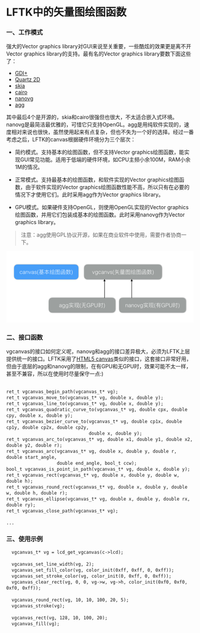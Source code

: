 # LFTK中的矢量图绘图函数

### 一、工作模式

强大的Vector graphics library对GUI来说至关重要，一些酷炫的效果更是离不开Vector graphics library的支持。最有名的Vector graphics library要数下面这些了：

* [GDI+](https://msdn.microsoft.com/en-us/library/ms533798(v=VS.85).aspx)
* [Quartz 2D](https://developer.apple.com/library/content/documentation/GraphicsImaging/Conceptual/drawingwithquartz2d/dq_overview/dq_overview.html)
* [skia](https://skia.org/)
* [cairo](https://www.cairographics.org/)
* [nanovg](https://github.com/memononen/nanovg)
* [agg](http://www.antigrain.com/)

其中最后4个是开源的，skia和cairo很强但也很大，不太适合嵌入式环境。nanovg是最简洁最优雅的，可惜它只支持OpenGL。agg是用纯软件实现的，速度相对来说也很快，虽然使用起来有点复杂，但也不失为一个好的选择。经过一番考虑之后，LFTK的canvas根据硬件环境分为三个层次：

* 简约模式。支持基本的绘图函数，但不支持Vector graphics绘图函数，能实现GUI常见功能。适用于低端的硬件环境，如CPU主频小余100M，RAM小余1M的情况。

* 正常模式。支持最基本的绘图函数，和软件实现的Vector graphics绘图函数，由于软件实现的Vector graphics绘图函数性能不高，所以只有在必要的情况下才使用它们。此时采用agg作为Vector graphics library。

* GPU模式。如果硬件支持OpenGL，则使用OpenGL实现的Vector graphics绘图函数，并用它们包装成基本的绘图函数。此时采用nanovg作为Vector graphics library。

> 注意：agg使用GPL协议开源，如果在商业软件中使用，需要作者协商一下。

![](images/canvas.png)

### 二、接口函数

vgcanvas的接口如何定义呢，nanovg和agg的接口差异极大，必须为LFTK上层提供统一的接口。LFTK采用了[HTML5 canvas](http://www.w3school.com.cn/tags/html_ref_canvas.asp)类似的接口，这套接口非常好用，但由于底层的agg和nanovg的限制，在有GPU和无GPU时，效果可能不太一样，甚至不兼容，所以在使用时尽量保守一点:)

```

ret_t vgcanvas_begin_path(vgcanvas_t* vg);
ret_t vgcanvas_move_to(vgcanvas_t* vg, double x, double y); 
ret_t vgcanvas_line_to(vgcanvas_t* vg, double x, double y); 
ret_t vgcanvas_quadratic_curve_to(vgcanvas_t* vg, double cpx, double cpy, double x, double y); 
ret_t vgcanvas_bezier_curve_to(vgcanvas_t* vg, double cp1x, double cp1y, double cp2x, double cp2y,
                               double x, double y); 
ret_t vgcanvas_arc_to(vgcanvas_t* vg, double x1, double y1, double x2, double y2, double r); 
ret_t vgcanvas_arc(vgcanvas_t* vg, double x, double y, double r, double start_angle,
                   double end_angle, bool_t ccw);
bool_t vgcanvas_is_point_in_path(vgcanvas_t* vg, double x, double y); 
ret_t vgcanvas_rect(vgcanvas_t* vg, double x, double y, double w, double h); 
ret_t vgcanvas_round_rect(vgcanvas_t* vg, double x, double y, double w, double h, double r); 
ret_t vgcanvas_ellipse(vgcanvas_t* vg, double x, double y, double rx, double ry);
ret_t vgcanvas_close_path(vgcanvas_t* vg);

...

```

### 三、使用示例

```
  vgcanvas_t* vg = lcd_get_vgcanvas(c->lcd);

  vgcanvas_set_line_width(vg, 2); 
  vgcanvas_set_fill_color(vg, color_init(0xff, 0xff, 0, 0xff));
  vgcanvas_set_stroke_color(vg, color_init(0, 0xff, 0, 0xff));
  vgcanvas_clear_rect(vg, 0, 0, vg->w, vg->h, color_init(0xf0, 0xf0, 0xf0, 0xff));
  
  vgcanvas_round_rect(vg, 10, 10, 100, 20, 5); 
  vgcanvas_stroke(vg);

  vgcanvas_rect(vg, 128, 10, 100, 20);
  vgcanvas_fill(vg);
```


